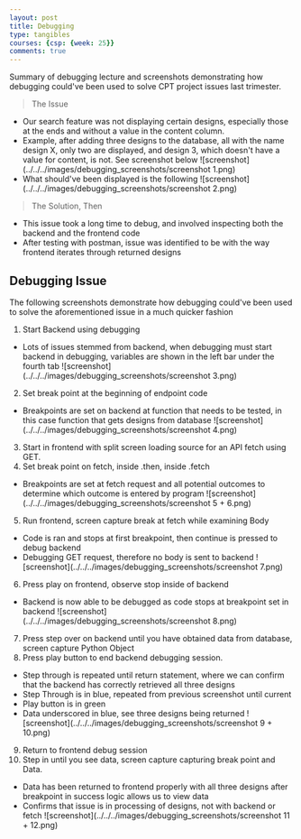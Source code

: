 ```yaml
---
layout: post
title: Debugging
type: tangibles
courses: {csp: {week: 25}}
comments: true
---
```

Summary of debugging lecture and screenshots demonstrating how debugging could've been used to solve CPT project issues last trimester.
> The Issue
 - Our search feature was not displaying certain designs, especially those at the ends and without a value in the content column.
 - Example, after adding three designs to the database, all with the name design X, only two are displayed, and design 3, which doesn't have a value for content, is not. See screenshot below
 ![screenshot](../../../images/debugging_screenshots/screenshot 1.png)
 - What should've been displayed is the following
 ![screenshot](../../../images/debugging_screenshots/screenshot 2.png)

> The Solution, Then
 - This issue took a long time to debug, and involved inspecting both the backend and the frontend code
 - After testing with postman, issue was identified to be with the way frontend iterates through returned designs

## Debugging Issue
The following screenshots demonstrate how debugging could've been used to solve the aforementioned issue in a much quicker fashion
1. Start Backend using debugging
 - Lots of issues stemmed from backend, when debugging must start backend in debugging, variables are shown in the left bar under the fourth tab
![screenshot](../../../images/debugging_screenshots/screenshot 3.png)
2. Set break point at the beginning of endpoint code
 - Breakpoints are set on backend at function that needs to be tested, in this case function that gets designs from database
![screenshot](../../../images/debugging_screenshots/screenshot 4.png)
3. Start in frontend with split screen loading source for an API fetch using GET.
4. Set break point on fetch, inside .then, inside .fetch
 - Breakpoints are set at fetch request and all potential outcomes to determine which outcome is entered by program
![screenshot](../../../images/debugging_screenshots/screenshot 5 + 6.png)
5. Run frontend, screen capture break at fetch while examining Body
 - Code is ran and stops at first breakpoint, then continue is pressed to debug backend
 - Debugging GET request, therefore no body is sent to backend
![screenshot](../../../images/debugging_screenshots/screenshot 7.png)
6. Press play on frontend, observe stop inside of backend
 - Backend is now able to be debugged as code stops at breakpoint set in backend
![screenshot](../../../images/debugging_screenshots/screenshot 8.png)
7. Press step over on backend until you have obtained data from database, screen capture Python Object
8. Press play button to end backend debugging session.
 - Step through is repeated until return statement, where we can confirm that the backend has correctly retrieved all three designs
 - Step Through is in blue, repeated from previous screenshot until current
 - Play button is in green
 - Data underscored in blue, see three designs being returned
![screenshot](../../../images/debugging_screenshots/screenshot 9 + 10.png)
9. Return to frontend debug session
10. Step in until you see data, screen capture capturing break point and Data.
 - Data has been returned to frontend properly with all three designs after breakpoint in success logic allows us to view data
 - Confirms that issue is in processing of designs, not with backend or fetch
![screenshot](../../../images/debugging_screenshots/screenshot 11 + 12.png)